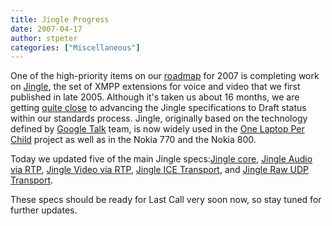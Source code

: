 ```yaml
---
title: Jingle Progress
date: 2007-04-17
author: stpeter
categories: ["Miscellaneous"]
---
```


One of the high-priority items on our [roadmap](https://xmpp.org/xsf/roadmap.shtml) for 2007 is completing work on [Jingle](https://xmpp.org/extensions/xep-0166.html), the set of XMPP extensions for voice and video that we first published in late 2005. Although it's taken us about 16 months, we are getting [quite close](https://mail.jabber.org/pipermail/standards/2007-April/014927.html) to advancing the Jingle specifications to Draft status within our standards process. Jingle, originally based on the technology defined by [Google Talk](http://www.google.com/talk/) team, is now widely used in the [One Laptop Per Child](http://www.laptop.org/) project as well as in the Nokia 770 and the Nokia 800.

Today we updated five of the main Jingle specs:[Jingle core](https://xmpp.org/extensions/xep-0166.html), [Jingle Audio via RTP](https://xmpp.org/extensions/xep-0167.html), [Jingle Video via RTP](https://xmpp.org/extensions/xep-0180.html), [Jingle ICE Transport](https://xmpp.org/extensions/xep-0176.html), and [Jingle Raw UDP Transport](https://xmpp.org/extensions/xep-0177.html).

These specs should be ready for Last Call very soon now, so stay tuned for further updates.
